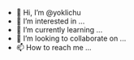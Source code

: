 - 👋 Hi, I’m @yoklichu
- 👀 I’m interested in ...
- 🌱 I’m currently learning ...
- 💞️ I’m looking to collaborate on ...
- 📫 How to reach me ...

<!---
yoklichu/yoklichu is a ✨ special ✨ repository because its `README.md` (this file) appears on your GitHub profile.
You can click the Preview link to take a look at your changes.
--->
